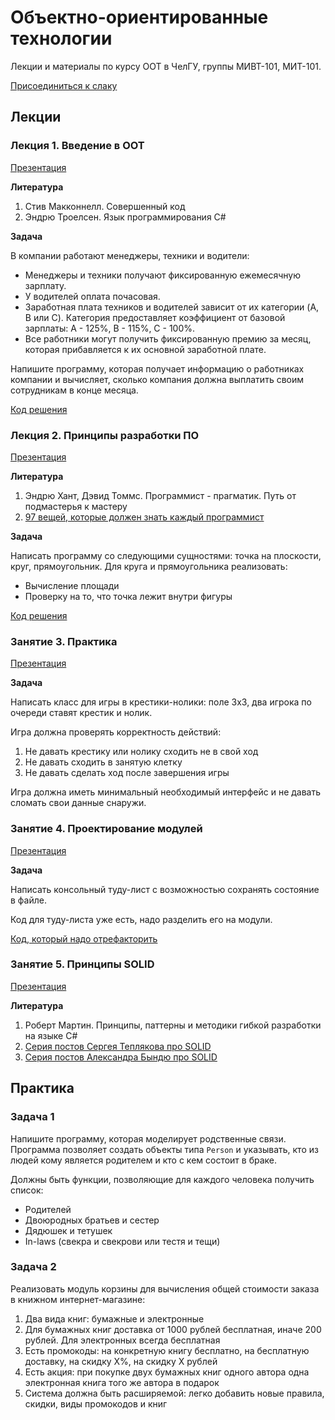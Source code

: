 # Объектно-ориентированные технологии

Лекции и материалы по курсу ООТ в ЧелГУ, группы МИВТ-101, МИТ-101.

[Присоединиться к слаку](https://join.slack.com/t/csuoot/shared_invite/zt-hklo03gk-7MQslsUFKmsTVzvzh~ydIg)

## Лекции

### Лекция 1. Введение в ООТ

[Презентация](https://docs.google.com/presentation/d/1GHh-BulJamQcb-XhXllAbtCEKMQC33mXX9w4XyVj8WQ/edit?usp=sharing)

**Литература**
1. Стив Макконнелл. Совершенный код
2. Эндрю Троелсен. Язык программирования C#

**Задача**

В компании работают менеджеры, техники и водители:

* Менеджеры и техники получают фиксированную ежемесячную зарплату.
* У водителей оплата почасовая.
* Заработная плата техников и водителей зависит от их категории (A, B или C). Категория предоставляет коэффициент от базовой зарплаты: A - 125%, B - 115%, С - 100%.
* Все работники могут получить фиксированную премию за месяц, которая прибавляется к их основной заработной плате.

Напишите программу, которая получает информацию о работниках компании и вычисляет, сколько компания должна выплатить своим сотрудникам в конце месяца.

[Код решения](exercises/01-payroll)


### Лекция 2. Принципы разработки ПО

[Презентация](https://docs.google.com/presentation/d/1AYDo-koXLtNgOB-SZSJTagFq4u7Viy5kZxFh-9-bV8M/edit?usp=sharing)

**Литература**
1. Эндрю Хант, Дэвид Томмс. Программист - прагматик. Путь от подмастерья к мастеру
2. [97 вещей, которые должен знать каждый программист](https://97-things-every-x-should-know.gitbooks.io/97-things-every-programmer-should-know/content/ru/)

**Задача**

Написать программу со следующими сущностями: точка на плоскости, круг, прямоугольник. Для круга и прямоугольника реализовать:

* Вычисление площади
* Проверку на то, что точка лежит внутри фигуры

[Код решения](exercises/02-shapes)


### Занятие 3. Практика

[Презентация](https://docs.google.com/presentation/d/1cUcijEHsNAJkW8Coe1h-wEQH9zyzZ8V4zJ2_XQcqqK8/edit?usp=sharing)

**Задача**

Написать класс для игры в крестики-нолики: поле 3x3, два игрока по очереди ставят крестик и нолик.

Игра должна проверять корректность действий:
1) Не давать крестику или нолику сходить не в свой ход
2) Не давать сходить в занятую клетку
3) Не давать сделать ход после завершения игры

Игра должна иметь минимальный необходимый интерфейс и не давать сломать свои данные снаружи.

### Занятие 4. Проектирование модулей

[Презентация](https://docs.google.com/presentation/d/1keyYJneEvHIiyqDj62vhegthm7lPVYyMoTRPjxypflY/edit?usp=sharing)

**Задача**

Написать консольный туду-лист с возможностью сохранять состояние в файле.

Код для туду-листа уже есть, надо разделить его на модули.

[Код, который надо отрефакторить](exercises/04-todo-list)

### Занятие 5. Принципы SOLID

[Презентация](https://docs.google.com/presentation/d/1bnWZ02mPhRJFYMO1XcMMDzWDxceIhK9Pn-V0isRj8bY/edit?usp=sharing)

**Литература**
1. Роберт Мартин. Принципы, паттерны и методики гибкой разработки на языке C#
2. [Серия постов Сергея Теплякова про SOLID](http://sergeyteplyakov.blogspot.com/2014/10/solid.html)
3. [Серия постов Александра Бындю про SOLID](https://blog.byndyu.ru/2009/12/blog-post.html)

## Практика

### Задача 1

Напишите программу, которая моделирует родственные связи. Программа позволяет создать объекты типа `Person` и указывать, кто из людей кому является родителем и кто с кем состоит в браке.

Должны быть функции, позволяющие для каждого человека получить список:
* Родителей
* Двоюродных братьев и сестер
* Дядюшек и тетушек
* In-laws (cвекра и свекрови или тестя и тещи)

### Задача 2

Реализовать модуль корзины для вычисления общей стоимости заказа в книжном интернет-магазине:

1. Два вида книг: бумажные и электронные
2. Для бумажных книг доставка от 1000 рублей бесплатная, иначе 200 рублей. Для электронных всегда бесплатная
3. Есть промокоды: на конкретную книгу бесплатно, на бесплатную доставку, на скидку X%, на скидку X рублей
4. Есть акция: при покупке двух бумажных книг одного автора одна электронная книга того же автора в подарок
5. Система должна быть расширяемой: легко добавить новые правила, скидки, виды промокодов и книг

